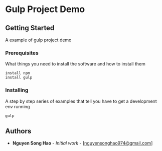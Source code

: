 # Gulp Project Demo

## Getting Started
A example of gulp project demo

### Prerequisites

What things you need to install the software and how to install them

```
install npm
install gulp
```

### Installing

A step by step series of examples that tell you have to get a development env running

```
gulp
```

## Authors

* **Nguyen Song Hao** - *Initial work* - [nguyensonghao974@gmail.com]
